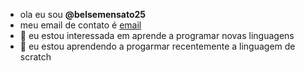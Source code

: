 - ola eu sou **@belsemensato25**
- meu email de contato é [email](isabel.semensato@escola.pr.gov.br)
- 🌱 eu estou interessada em aprende a programar novas linguagens
- 💞️ eu estou aprendendo a progarmar recentemente a linguagem de scratch
